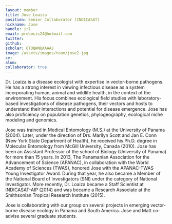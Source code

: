 ```yaml
---
layout: member
title: Jose Loaiza
position: Senior Collaborator (INDICASAT)
nickname: Jose
handle: jrl
email: probocis24@hotmail.com
twitter:
github:
scholar: 6TOQWNQAAAAJ
image: /assets/images/team/jose2.jpg
cv:
alum: 
collaborator: true
---
```


Dr. Loaiza is a disease ecologist with expertise in vector-borne pathogens. He has a strong interest in viewing infectious disease as a system incorporating human, animal and wildlife health, in the context of the environment. His focus combines ecological field studies with laboratory-based investigations of disease pathogens, their vectors and hosts to understand their interactions and potential for disease emergence. Jose has also proficiency on population genetics, phylogeography, ecological niche modeling and genomics. 

Jose was trained in Medical Entomology (M.S.) at the University of Panama (2004). Later, under the direction of Drs. Marilyn Scott and Jan E. Conn (New York State Department of Health), he received his Ph.D. degree in Molecular Entomology from McGill University, Canada (2010). Jose has been an Assistant Professor of the school of Biology (University of Panama) for more than 15 years. In 2013, The Panamanian Association for the Advancement of Science (APANAC), in collaboration with the World Academy of Sciences (TWAS), honored Jose with the APANAC-TWAS Young Investigator Award. During that year, he also became a Member of the National Board of Investigators (SNI) under the category of National Investigator. More recently, Dr. Loaiza became a Staff Scientist at INDICASAT-AIP (2014) and was became a Research Associate at the Smithsonian Tropical Research Institute (2015).

Jose is collaborating with our group on several projects in emerging vector-borne disease ecology in Panama and South America. Jose and Matt co-advise several graduate students. 
